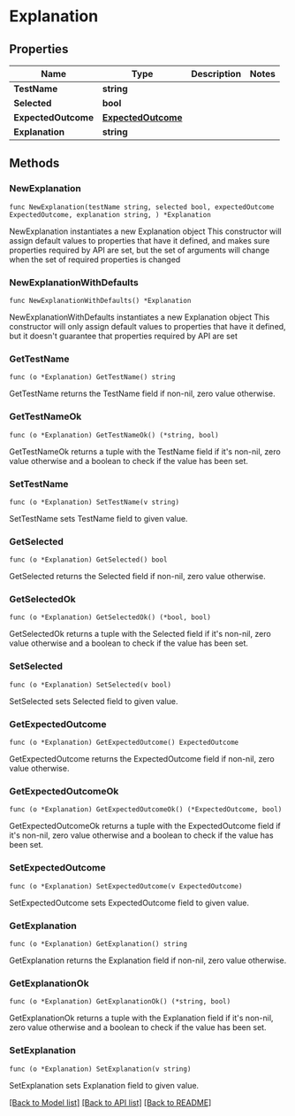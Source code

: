 # Explanation

## Properties

Name | Type | Description | Notes
------------ | ------------- | ------------- | -------------
**TestName** | **string** |  | 
**Selected** | **bool** |  | 
**ExpectedOutcome** | [**ExpectedOutcome**](ExpectedOutcome.md) |  | 
**Explanation** | **string** |  | 

## Methods

### NewExplanation

`func NewExplanation(testName string, selected bool, expectedOutcome ExpectedOutcome, explanation string, ) *Explanation`

NewExplanation instantiates a new Explanation object
This constructor will assign default values to properties that have it defined,
and makes sure properties required by API are set, but the set of arguments
will change when the set of required properties is changed

### NewExplanationWithDefaults

`func NewExplanationWithDefaults() *Explanation`

NewExplanationWithDefaults instantiates a new Explanation object
This constructor will only assign default values to properties that have it defined,
but it doesn't guarantee that properties required by API are set

### GetTestName

`func (o *Explanation) GetTestName() string`

GetTestName returns the TestName field if non-nil, zero value otherwise.

### GetTestNameOk

`func (o *Explanation) GetTestNameOk() (*string, bool)`

GetTestNameOk returns a tuple with the TestName field if it's non-nil, zero value otherwise
and a boolean to check if the value has been set.

### SetTestName

`func (o *Explanation) SetTestName(v string)`

SetTestName sets TestName field to given value.


### GetSelected

`func (o *Explanation) GetSelected() bool`

GetSelected returns the Selected field if non-nil, zero value otherwise.

### GetSelectedOk

`func (o *Explanation) GetSelectedOk() (*bool, bool)`

GetSelectedOk returns a tuple with the Selected field if it's non-nil, zero value otherwise
and a boolean to check if the value has been set.

### SetSelected

`func (o *Explanation) SetSelected(v bool)`

SetSelected sets Selected field to given value.


### GetExpectedOutcome

`func (o *Explanation) GetExpectedOutcome() ExpectedOutcome`

GetExpectedOutcome returns the ExpectedOutcome field if non-nil, zero value otherwise.

### GetExpectedOutcomeOk

`func (o *Explanation) GetExpectedOutcomeOk() (*ExpectedOutcome, bool)`

GetExpectedOutcomeOk returns a tuple with the ExpectedOutcome field if it's non-nil, zero value otherwise
and a boolean to check if the value has been set.

### SetExpectedOutcome

`func (o *Explanation) SetExpectedOutcome(v ExpectedOutcome)`

SetExpectedOutcome sets ExpectedOutcome field to given value.


### GetExplanation

`func (o *Explanation) GetExplanation() string`

GetExplanation returns the Explanation field if non-nil, zero value otherwise.

### GetExplanationOk

`func (o *Explanation) GetExplanationOk() (*string, bool)`

GetExplanationOk returns a tuple with the Explanation field if it's non-nil, zero value otherwise
and a boolean to check if the value has been set.

### SetExplanation

`func (o *Explanation) SetExplanation(v string)`

SetExplanation sets Explanation field to given value.



[[Back to Model list]](../README.md#documentation-for-models) [[Back to API list]](../README.md#documentation-for-api-endpoints) [[Back to README]](../README.md)


